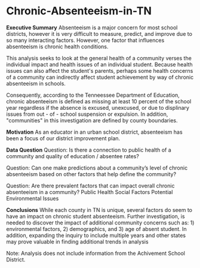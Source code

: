 # Chronic-Absenteeism-in-TN

__Executive Summary__
Absenteeism is a major concern for most school districts, however it is very difficult to measure, predict, and improve due to so many interacting factors.  However, one factor that influences absenteeism is chronic health conditions.  

This analysis seeks to look at the general health of a community verses the individual impact and health issues of an individual student.  Because health issues can also affect the student's parents, perhaps some health concerns of a community can indirectly affect student achievement by way of chronic absenteeism in schools.

Consequently, according to the Tenneessee Department of Education, chronic absenteeism is defined as missing at least 10 percent of the school year regardless if the absence is excused, unexcused, or due to displinary issues from out - of - school suspension or expulsion.  In addition, "communities" in this investigation are defined by county boundaries.


__Motivation__
As an educator in an urban school district, absenteeism has been a focus of our district improvement plan.


__Data Question__
Question: Is there a connection to public health of a community and quality of education / absentee rates?

Question: Can one make predictions about a community’s level of chronic absenteeism based on other factors that help define  the community?

Question: Are there prevalent factors that can impact overall chronic absenteeism in a community?
Public Health
Social Factors
Potential Environmental Issues


__Conclusions__
While each county in TN is unique, several factors do seem to have an impact on chronic student absenteeism.  Further investigation, is needed to discover the impact of additional community concerns such as: 1) environmental factors, 2) demographics, and 3) age of absent student.  In addition, expanding the inquiry to include multiple years and other states may prove valuable in finding additional trends in analysis

Note: Analysis does not include information from the Achivement School District. 
